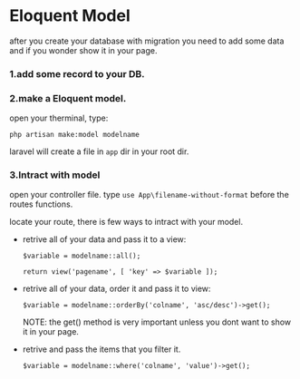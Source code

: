 # Eloquent Model

after you create your database with migration you need to add some data and if you wonder show it in your page.

### 1.add some record to your DB.

### 2.make a Eloquent model.

open your therminal, type:
```
php artisan make:model modelname
```
laravel will create a file in `app` dir in your root dir.

### 3.Intract with model

open your controller file. type `use App\filename-without-format` before the routes functions.

locate your route, there is few ways to intract with your model.

- retrive all of your data and pass it to a view:
  
  ```
  $variable = modelname::all();

  return view('pagename', [ 'key' => $variable ]);
  ```

- retrive all of your data, order it and pass it to view:

  ```
  $variable = modelname::orderBy('colname', 'asc/desc')->get(); 
  ```
  NOTE: the get() method is very important unless you dont want to show it in your page.

- retrive and pass the items that you filter it.

  ```
  $variable = modelname::where('colname', 'value')->get();
  ```
  

  
  
